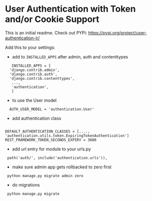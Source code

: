 # User Authentication with Token and/or Cookie Support

This is an initial readme.
Check out PYPI: https://pypi.org/project/user-authentication-jr/

Add this to your settings:
 
  - add to `INSTALLED_APPS` after admin, auth and contenttypes
  ```
     INSTALLED_APPS = [
    'django.contrib.admin',
    'django.contrib.auth',
    'django.contrib.contenttypes',
     ...,
     'authentication',
     ]
  ```

  - to use the User model
  
  ```
    AUTH_USER_MODEL = 'authentication.User'
  ```
  
  - add authentication class
   ```
   
   DEFAULT_AUTHENTICATION_CLASSES = [...., 'authentication.utils.token.ExpiringTokenAuthentication']
   REST_FRAMEWORK_TOKEN_SECONDS_EXPIRY = 3600
   ```
   - add url entry for module to your urls.py
   ```
    path('auth/', include('authentication.urls')),
   ```

   - make sure admin app gets rollbacked to zero first
   ```
    python manage.py migrate admin zero
   ```

   - do migrations
   ```
    python manage.py migrate
   ```

